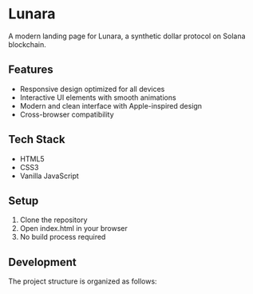 # Lunara

A modern landing page for Lunara, a synthetic dollar protocol on Solana blockchain.

## Features
- Responsive design optimized for all devices
- Interactive UI elements with smooth animations
- Modern and clean interface with Apple-inspired design
- Cross-browser compatibility

## Tech Stack
- HTML5
- CSS3
- Vanilla JavaScript

## Setup
1. Clone the repository
2. Open index.html in your browser
3. No build process required

## Development
The project structure is organized as follows: 